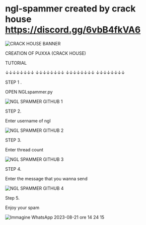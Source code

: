 # ngl-spammer created by crack house https://discord.gg/6vbB4fkVA6

![CRACK HOUSE BANNER](https://github.com/puxxa/ngl-spammer/assets/118053695/76553c0e-6f8d-4505-8242-8d34d8b633f1)



CREATION OF PUXXA (CRACK HOUSE)




TUTORIAL



↓↓↓↓↓↓↓↓
↓↓↓↓↓↓↓↓
↓↓↓↓↓↓↓↓
↓↓↓↓↓↓↓↓









STEP 1 .

OPEN NGLspammer.py


![NGL SPAMMER GITHUB 1](https://github.com/puxxa/ngl-spammer/assets/118053695/d3967efd-02df-4242-985d-0ef6f233d92a)


STEP 2. 

Enter username of ngl 


![NGL SPAMMER GITHUB 2](https://github.com/puxxa/ngl-spammer/assets/118053695/d619a5de-a996-4c9b-b148-2fe8ad9395b7)


STEP 3.

Enter thread count


![NGL SPAMMER GITHUB 3](https://github.com/puxxa/ngl-spammer/assets/118053695/49c399cb-60fd-4c7a-881a-c6dcc4ed6727)


STEP 4.

Enter the message that you wanna send


![NGL SPAMMER GITHUB 4](https://github.com/puxxa/ngl-spammer/assets/118053695/c279195b-df27-47f4-a2d5-c04ac600ab40)


Step 5.

Enjoy your spam


![Immagine WhatsApp 2023-08-21 ore 14 24 15](https://github.com/puxxa/ngl-spammer/assets/118053695/a4f25c7a-f022-49d8-93d6-56c9bfc792e8)
